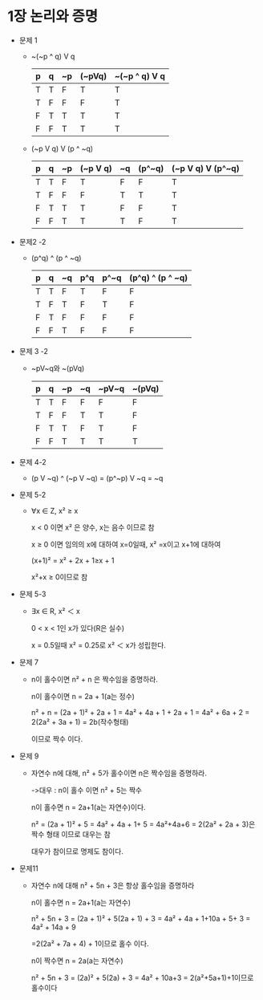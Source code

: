 # 1장 논리와 증명

* 문제 1

  * ~(~p ^ q) V q

    | p    | q    | ~p   | (~pVq) | ~(~p ^ q) V q |
    | ---- | ---- | ---- | ------ | ------------- |
    | T    | T    | F    | T      | T             |
    | T    | F    | F    | F      | T             |
    | F    | T    | T    | T      | T             |
    | F    | F    | T    | T      | T             |

  * (~p V q) V (p ^ ~q)

    | p    | q    | ~p   | (~p V q) | ~q   | (p^~q) | (~p V q) V (p^~q) |
    | ---- | ---- | ---- | -------- | ---- | ------ | ----------------- |
    | T    | T    | F    | T        | F    | F      | T                 |
    | T    | F    | F    | F        | T    | T      | T                 |
    | F    | T    | T    | T        | F    | F      | T                 |
    | F    | F    | T    | T        | T    | F      | T                 |

* 문제2 -2

  * (p^q) ^ (p ^ ~q)

    | p    | q    | ~q   | p^q  | p^~q | (p^q) ^ (p ^ ~q) |
    | ---- | ---- | ---- | ---- | ---- | ---------------- |
    | T    | T    | F    | T    | F    | F                |
    | T    | F    | T    | F    | T    | F                |
    | F    | T    | F    | F    | F    | F                |
    | F    | F    | T    | F    | F    | F                |

* 문제 3 -2

  * ~pV~q와 ~(pVq)

    | p    | q    | ~p   | ~q   | ~pV~q | ~(pVq) |
    | ---- | ---- | ---- | ---- | ----- | ------ |
    | T    | T    | F    | F    | F     | F      |
    | T    | F    | F    | T    | T     | F      |
    | F    | T    | T    | F    | T     | F      |
    | F    | F    | T    | T    | T     | T      |

* 문제 4-2

  * (p V ~q) ^ (~p V ~q) = (p^~p) V ~q = ~q

* 문제 5-2

  * ∀x ∈ Z, x² ≥ x

    x < 0 이면 x² 은 양수, x는 음수 이므로 참

    x ≥ 0 이면 임의의 x에 대하여 x=0일때, x² =x이고 x+1에 대하여

    (x+1)² = x² + 2x + 1≥x + 1

    x²+x ≥ 0이므로 참

* 문제 5-3

  * ∃x ∈ R, x² ＜ x

    0 < x < 1인 x가 있다(R은 실수)

    x = 0.5일때 x² = 0.25로 x² ＜ x가 성립한다.

* 문제 7

  * n이 홀수이면 n² + n 은 짝수임을 증명하라.

    n이 홀수이면 n = 2a + 1(a는 정수)

    n² + n = (2a + 1)² + 2a + 1 = 4a² + 4a + 1 + 2a + 1 = 4a² + 6a + 2 = 2(2a² + 3a + 1) = 2b(작수형태)

    이므로 짝수 이다.

* 문제 9

  * 자연수 n에 대해, n² + 5가 홀수이면 n은 짝수임을 증명하라.

    ->대우 :  n이 홀수 이면 n² + 5는 짝수

    n이 홀수면 n = 2a+1(a는 자연수)이다.

    n² = (2a + 1)² + 5 = 4a² + 4a + 1+ 5 = 4a²+4a+6 = 2(2a² + 2a + 3)은 짝수 형태 이므로 대우는 참

    대우가 참이므로 명제도 참이다.

* 문제11

  * 자연수 n에 대해 n² + 5n + 3은 항상 홀수임을 증명하라

    n이 홀수면 n = 2a+1(a는 자연수)

    n² + 5n + 3 = (2a + 1)² + 5(2a + 1) + 3 = 4a² + 4a + 1+10a + 5+ 3 = 4a² + 14a + 9

    =2(2a² + 7a + 4) + 1이므로 홀수 이다.

    n이 짝수면 n = 2a(a는 자연수)

    n² + 5n + 3 = (2a)² + 5(2a) + 3 = 4a² + 10a+3 = 2(a²+5a+1)+1이므로 홀수이다